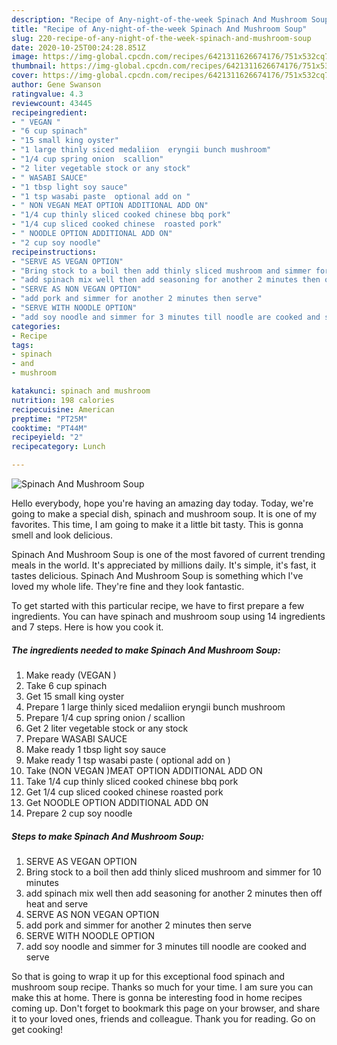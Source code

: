 ```yaml
---
description: "Recipe of Any-night-of-the-week Spinach And Mushroom Soup"
title: "Recipe of Any-night-of-the-week Spinach And Mushroom Soup"
slug: 220-recipe-of-any-night-of-the-week-spinach-and-mushroom-soup
date: 2020-10-25T00:24:28.851Z
image: https://img-global.cpcdn.com/recipes/6421311626674176/751x532cq70/spinach-and-mushroom-soup-recipe-main-photo.jpg
thumbnail: https://img-global.cpcdn.com/recipes/6421311626674176/751x532cq70/spinach-and-mushroom-soup-recipe-main-photo.jpg
cover: https://img-global.cpcdn.com/recipes/6421311626674176/751x532cq70/spinach-and-mushroom-soup-recipe-main-photo.jpg
author: Gene Swanson
ratingvalue: 4.3
reviewcount: 43445
recipeingredient:
- " VEGAN "
- "6 cup spinach"
- "15 small king oyster"
- "1 large thinly siced medaliion  eryngii bunch mushroom"
- "1/4 cup spring onion  scallion"
- "2 liter vegetable stock or any stock"
- " WASABI SAUCE"
- "1 tbsp light soy sauce"
- "1 tsp wasabi paste  optional add on "
- " NON VEGAN MEAT OPTION ADDITIONAL ADD ON"
- "1/4 cup thinly sliced cooked chinese bbq pork"
- "1/4 cup sliced cooked chinese  roasted pork"
- " NOODLE OPTION ADDITIONAL ADD ON"
- "2 cup soy noodle"
recipeinstructions:
- "SERVE AS VEGAN OPTION"
- "Bring stock to a boil then add thinly sliced mushroom and simmer for 10 minutes"
- "add spinach mix well then add seasoning for another 2 minutes then off heat and serve"
- "SERVE AS NON VEGAN OPTION"
- "add pork and simmer for another 2 minutes then serve"
- "SERVE WITH NOODLE OPTION"
- "add soy noodle and simmer for 3 minutes till noodle are cooked and serve"
categories:
- Recipe
tags:
- spinach
- and
- mushroom

katakunci: spinach and mushroom 
nutrition: 198 calories
recipecuisine: American
preptime: "PT25M"
cooktime: "PT44M"
recipeyield: "2"
recipecategory: Lunch

---
```



![Spinach And Mushroom Soup](https://img-global.cpcdn.com/recipes/6421311626674176/751x532cq70/spinach-and-mushroom-soup-recipe-main-photo.jpg)

Hello everybody, hope you're having an amazing day today. Today, we're going to make a special dish, spinach and mushroom soup. It is one of my favorites. This time, I am going to make it a little bit tasty. This is gonna smell and look delicious.



Spinach And Mushroom Soup is one of the most favored of current trending meals in the world. It's appreciated by millions daily. It's simple, it's fast, it tastes delicious. Spinach And Mushroom Soup is something which I've loved my whole life. They're fine and they look fantastic.


To get started with this particular recipe, we have to first prepare a few ingredients. You can have spinach and mushroom soup using 14 ingredients and 7 steps. Here is how you cook it.

<!--inarticleads1-->

##### The ingredients needed to make Spinach And Mushroom Soup:

1. Make ready  (VEGAN )
1. Take 6 cup spinach
1. Get 15 small king oyster
1. Prepare 1 large thinly siced medaliion  eryngii bunch mushroom
1. Prepare 1/4 cup spring onion / scallion
1. Get 2 liter vegetable stock or any stock
1. Prepare  WASABI SAUCE
1. Make ready 1 tbsp light soy sauce
1. Make ready 1 tsp wasabi paste ( optional add on )
1. Take  (NON VEGAN )MEAT OPTION ADDITIONAL ADD ON
1. Take 1/4 cup thinly sliced cooked chinese bbq pork
1. Get 1/4 cup sliced cooked chinese  roasted pork
1. Get  NOODLE OPTION ADDITIONAL ADD ON
1. Prepare 2 cup soy noodle




<!--inarticleads2-->

##### Steps to make Spinach And Mushroom Soup:

1. SERVE AS VEGAN OPTION
1. Bring stock to a boil then add thinly sliced mushroom and simmer for 10 minutes
1. add spinach mix well then add seasoning for another 2 minutes then off heat and serve
1. SERVE AS NON VEGAN OPTION
1. add pork and simmer for another 2 minutes then serve
1. SERVE WITH NOODLE OPTION
1. add soy noodle and simmer for 3 minutes till noodle are cooked and serve




So that is going to wrap it up for this exceptional food spinach and mushroom soup recipe. Thanks so much for your time. I am sure you can make this at home. There is gonna be interesting food in home recipes coming up. Don't forget to bookmark this page on your browser, and share it to your loved ones, friends and colleague. Thank you for reading. Go on get cooking!
